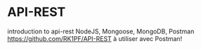 # API-REST
introduction to api-rest NodeJS, Mongoose, MongoDB, Postman
https://github.com/RK1PF/API-REST
à utiliser avec Postman!
